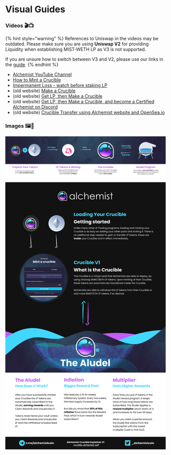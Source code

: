 # Visual Guides

### **Videos 🎬📺**

{% hint style="warning" %}
References to Uniswap in the videos may be outdated. Please make sure you are using **Uniswap V2** for providing Liquidity when establishing MIST-WETH LP as V3 is not supported.

If you are unsure how to switch between V3 and V2, please use our links in the [guide](broken-reference).
{% endhint %}

* [Alchemist YouTube Channel](https://www.youtube.com/channel/UCIs4LugynLei2TN\_\_lJh-6Q)
* [How to Mint a Crucible](https://www.youtube.com/watch?v=8d80d1vigQw\&ab\_channel=AlchemistVideo)
* [Impermanent Loss - watch before staking LP](https://www.youtube.com/watch?v=8XJ1MSTEuU0)
* (old website) [Make a Crucible](https://www.youtube.com/watch?v=Rl9Rf-3Sp-8)
* (old website) [Get LP, then Make a Crucible](https://www.youtube.com/watch?v=Ga1qcQ6x3as)
* (old website) [Get LP, then Make a Crucible, and become a Certified Alchemist on Discord](https://www.youtube.com/watch?v=k7MO1QpqCds)
* (old website) [Crucible Transfer using Alchemist website and OpenSea.io](https://www.youtube.com/watch?v=i2MCYimelBM)

### **Images 🖼🎨**&#x20;

![](.gitbook/assets/7sk0jr2.png)

![](.gitbook/assets/visual-guide-2-after.jpeg)

